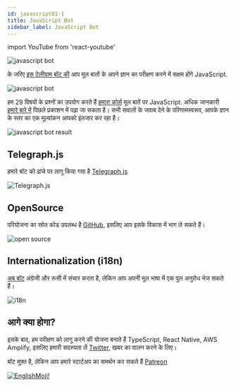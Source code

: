 ```yaml
---
id: javascript01-1
title: JavaScript Bot
sidebar_label: JavaScript Bot
---
```


import YouTube from 'react-youtube'

![javascript bot](/img/javascript/JSBot.jpg)

के जरिए [इस टेलीग्राम बॉट की](https://t.me/javascriptcamp_bot) आप मूल बातों के अपने ज्ञान का परीक्षण करने में सक्षम होंगे JavaScript.

![javascript bot](https://miro.medium.com/max/1400/1*x9F9oX8vTt5e-bVxL4oOog.png)

हम 29 विषयों के प्रश्नों का उपयोग करते हैं [हमारा कोर्स](https://www.jscamp.app/docs/javascript01/) मूल बातें पर JavaScript. अधिक जानकारी [हमारे बारे में](https://www.jscamp.app/ru/docs/javascript00/) पिछले प्रकाशन में पढ़ा जा सकता है।
सभी सवालों के जवाब देने के परिणामस्वरूप, आपके ज्ञान के स्तर का एक मूल्यांकन आपको इंतजार कर रहा है।

![javascript bot result](https://miro.medium.com/max/1400/1*KCe76zg2M56lT-234Xi1NA.png)

## Telegraph.js

हमारे बॉट को ढांचे पर लागू किया गया है [Telegraph.js](https://telegraf.js.org/)

![Telegraph.js](/img/javascript/telegraf.jpg)

## OpenSource

परियोजना का स्रोत कोड उपलब्ध है [GitHub](https://github.com/gHashTag/javascriptcamp_bot/tree/heroku), इसलिए आप इसके विकास में भाग ले सकते हैं।

![open source](https://media.giphy.com/media/7FgmaCJgUAMxRWatWB/giphy.gif)

## Internationalization (i18n)

[अब बॉट](https://github.com/gHashTag/javascriptcamp_bot/tree/heroku/src/quiz) अंग्रेजी और रूसी में संचार करता है, लेकिन आप अपनी मूल भाषा में एक पुल अनुरोध भेज सकते हैं।

![i18n](/img/javascript/i18n.png)

## आगे क्या होगा?

इसके बाद, हम परीक्षण को लागू करने की योजना बनाते हैं TypeScript, React Native, AWS Amplify, इसलिए हमारी सदस्यता लें [Twitter](https://twitter.com/jscamp_bot), खबर का पालन करने के लिए।

<!-- ![JavaScript Camp](/img/bandlink.png) -->


बॉट मुफ़्त है, लेकिन आप हमारे स्टार्टअप का समर्थन कर सकते हैं [Patreon](https://www.patreon.com/javascriptcamp)

[![EnglishMoji!](/img/logo/NeuroCoder.png)](https://vk.com/neurocoder)
